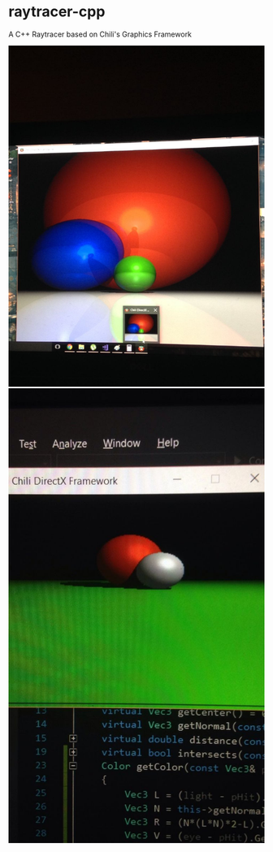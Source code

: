 # raytracer-cpp
A C++ Raytracer based on Chili's Graphics Framework

![Screenshot 1](photo1.jpg)
![Screenshot 2](photo2.jpg)
